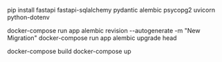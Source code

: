 pip install fastapi fastapi-sqlalchemy pydantic alembic psycopg2 uvicorn python-dotenv

docker-compose run app alembic revision --autogenerate -m "New Migration" 
docker-compose run app alembic upgrade head

docker-compose build docker-compose up
